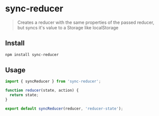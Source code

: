 # sync-reducer
> Creates a reducer with the same properties of the passed reducer, but syncs it's value to
> a Storage like localStorage

## Install
```sh
npm install sync-reducer
```

## Usage
```js
import { syncReducer } from 'sync-reducer';

function reducer(state, action) {
  return state;
}

export default syncReducer(reducer, 'reducer-state');
```
